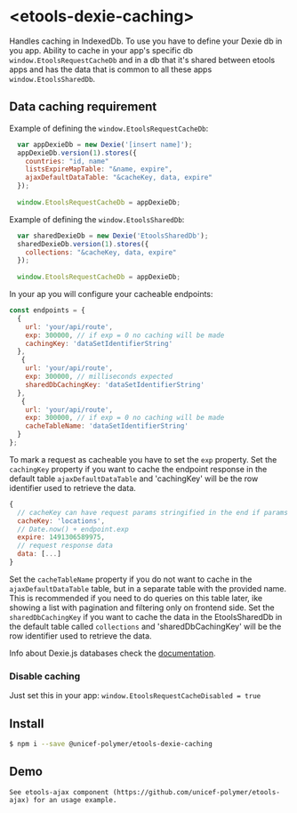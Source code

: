 # \<etools-dexie-caching\>

Handles caching in IndexedDb. To use you have to define your Dexie db in you app.
Ability to cache in your app's specific db `window.EtoolsRequestCacheDb`
and in a db that it's shared between etools apps and has the data that is common to all these apps `window.EtoolsSharedDb`.

## Data caching requirement

Example of defining the `window.EtoolsRequestCacheDb`:

```javascript
  var appDexieDb = new Dexie('[insert name]');
  appDexieDb.version(1).stores({
    countries: "id, name"
    listsExpireMapTable: "&name, expire",
    ajaxDefaultDataTable: "&cacheKey, data, expire"
  });
  
  window.EtoolsRequestCacheDb = appDexieDb;
```

Example of defining the `window.EtoolsSharedDb`:
```javascript
  var sharedDexieDb = new Dexie('EtoolsSharedDb');
  sharedDexieDb.version(1).stores({
    collections: "&cacheKey, data, expire"
  });
  
  window.EtoolsRequestCacheDb = appDexieDb;
```


In your ap you will configure your cacheable endpoints:
```javascript
const endpoints = {
  {
    url: 'your/api/route',
    exp: 300000, // if exp = 0 no caching will be made
    cachingKey: 'dataSetIdentifierString'
  },
   {
    url: 'your/api/route',
    exp: 300000, // milliseconds expected
    sharedDbCachingKey: 'dataSetIdentifierString'
  },
   {
    url: 'your/api/route',
    exp: 300000, // if exp = 0 no caching will be made
    cacheTableName: 'dataSetIdentifierString'
  }
};
```

To mark a request as cacheable you have to set the `exp` property.
Set the `cachingKey` property if you want to cache the endpoint response in the default table `ajaxDefaultDataTable` and 'cachingKey' will be the row identifier used to retrieve the data.
```javascript
{
  // cacheKey can have request params stringified in the end if params were provided in sendRequest options
  cacheKey: 'locations',
  // Date.now() + endpoint.exp
  expire: 1491306589975,
  // request response data
  data: [...]
}
```
Set the `cacheTableName` property if you do not want to cache in the `ajaxDefaultDataTable` table, but in a separate table with the provided name.
This is recommended if you need to do queries on this table later, ike showing a list with pagination and filtering only on frontend side.
Set the  `sharedDbCachingKey` if you want to cache the data in the EtoolsSharedDb in the default table called `collections` and 'sharedDbCachingKey' will be the row identifier used to retrieve the data.


Info about Dexie.js databases check the [documentation](http://dexie.org/).

### Disable caching

Just set this in your app: `window.EtoolsRequestCacheDisabled = true`


## Install

```bash
$ npm i --save @unicef-polymer/etools-dexie-caching
```

## Demo

```
See etools-ajax component (https://github.com/unicef-polymer/etools-ajax) for an usage example.
```


